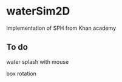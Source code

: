 # waterSim2D

Implementation of SPH from Khan academy

## To do

water splash with mouse

box rotation